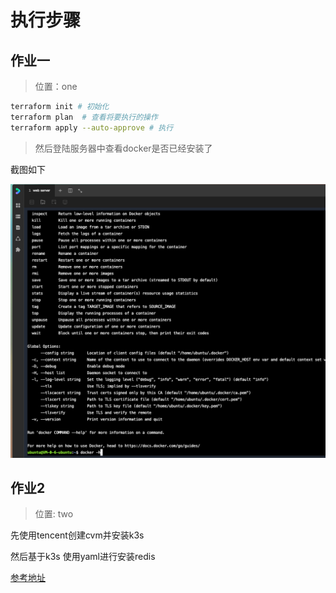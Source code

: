 # 执行步骤

## 作业一

> 位置：one

```bash
terraform init # 初始化
terraform plan  # 查看将要执行的操作
terraform apply --auto-approve # 执行 
```

> 然后登陆服务器中查看docker是否已经安装了

截图如下

![查看截图](one/启动cvm并安装docker，登陆后的截图.png)

## 作业2 

> 位置: two

先使用tencent创建cvm并安装k3s 

然后基于k3s 使用yaml进行安装redis

[参考地址](https://marketplace.upbound.io/providers/crossplane-contrib/provider-tencentcloud/v0.8.3/resources/redis.tencentcloud.crossplane.io/Instance/v1alpha1#doc:spec-forProvider-passwordSecretRef)
